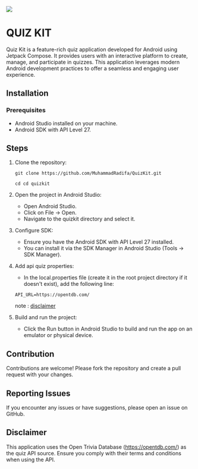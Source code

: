 <img src="./thumbnail.png"/>

# <b>QUIZ KIT</b>

<p>
Quiz Kit is a feature-rich quiz application developed for Android using Jetpack Compose. It provides users with an interactive platform to create, manage, and participate in quizzes. This application leverages modern Android development practices to offer a seamless and engaging user experience.
</p>



## Installation

### Prerequisites

- Android Studio installed on your machine.
- Android SDK with API Level 27.

## Steps

1. Clone the repository:

   ```
   git clone https://github.com/MuhammadRadifa/QuizKit.git

   cd cd quizkit
   ```

2. Open the project in Android Studio:

   - Open Android Studio.
   - Click on File -> Open.
   - Navigate to the quizkit directory and select it.

3. Configure SDK:

   - Ensure you have the Android SDK with API Level 27 installed.
   - You can install it via the SDK Manager in Android Studio (Tools -> SDK Manager).

4. Add api quiz properties:

   - In the local.properties file (create it in the root project directory if it doesn't exist), add the following line:

   ```
   API_URL=https://opentdb.com/
   ```

   note : [disclaimer](#disclaimer)

5. Build and run the project:

   - Click the Run button in Android Studio to build and run the app on an emulator or physical device.

## Contribution

Contributions are welcome! Please fork the repository and create a pull request with your changes.

## Reporting Issues

If you encounter any issues or have suggestions, please open an issue on GitHub.

## Disclaimer

This application uses the Open Trivia Database (https://opentdb.com/) as the quiz API source. Ensure you comply with their terms and conditions when using the API.
